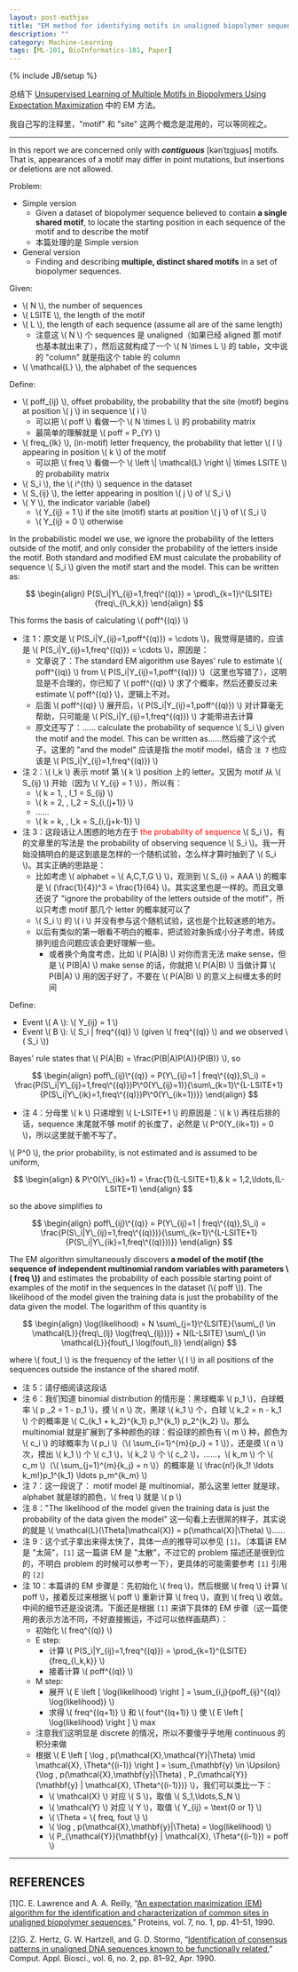 ```yaml
---
layout: post-mathjax
title: "EM method for identifying motifs in unaligned biopolymer sequences"
description: ""
category: Machine-Learning
tags: [ML-101, BioInformatics-101, Paper]
---
```

{% include JB/setup %}

总结下 [Unsupervised Learning of Multiple Motifs in Biopolymers Using Expectation Maximization](http://link.springer.com/article/10.1007%2FBF00993379) 中的 EM 方法。

我自己写的注释里，"motif" 和 "site" 这两个概念是混用的，可以等同视之。

-----

In this report we are concerned only with _**contiguous**_ [kənˈtɪgjuəs] motifs. That is, appearances of a motif may differ in point mutations, but insertions or deletions are not allowed. 

Problem:

* Simple version
	* Given a dataset of biopolymer sequence believed to contain **a single shared motif**, to locate the starting position in each sequence of the motif and to describe the motif
	* 本篇处理的是 Simple version
* General version
	* Finding and describing **multiple, distinct shared motifs** in a set of biopolymer sequences.

Given:

* \\( N \\), the number of sequences
* \\( LSITE \\), the length of the motif
* \\( L \\), the length of each sequence (assume all are of the same length)
	* 注意这 \\( N \\) 个 sequences 是 unaligned（如果已经 aligned 那 motif 也基本就出来了），然后这就构成了一个 \\( N \times L \\) 的 table，文中说的 "column" 就是指这个 table 的 column
* \\( \mathcal{L} \\), the alphabet of the sequences

Define:

* \\( poff\_{ij} \\), offset probability, the probability that the site (motif) begins at position \\( j \\) in sequence \\( i \\)
	* 可以把 \\( poff \\) 看做一个 \\( N \times L \\) 的 probability matrix
	* 最简单的理解就是 \\( poff = P\_{Y} \\)
* \\( freq\_{lk} \\), (in-motif) letter frequency, the probability that letter \\( l \\) appearing in position \\( k \\) of the motif
	* 可以把 \\( freq \\) 看做一个 \\( \left \\| \mathcal{L} \right \\| \times LSITE \\) 的 probability matrix
* \\( S\_i \\), the \\( i\^{th} \\) sequence in the dataset
* \\( S\_{ij} \\), the letter appearing in position \\( j \\) of \\( S\_i \\)
* \\( Y \\), the indicator variable (label)
	* \\( Y\_{ij} = 1 \\) if the site (motif) starts at position \\( j \\) of \\( S\_i \\)
	* \\( Y\_{ij} = 0 \\) otherwise
	
In the probabilistic model we use, we ignore the probability of the letters outside of the motif, and only consider the probability of the letters inside the motif. Both standard and modified EM must calculate the probability of sequence \\( S\_i \\) given the motif start and the model. This can be written as:

$$
\begin{align}
	P(S\_i|Y\_{ij}=1,freq\^{(q)}) = \prod\_{k=1}\^{LSITE}{freq\_{l\_k,k}} 
\end{align}
$$

This forms the basis of calculating \\( poff\^{(q)} \\)

* 注 1：原文是 \\( P(S\_i|Y\_{ij}=1,poff\^{(q)}) = \cdots \\)，我觉得是错的，应该是 \\( P(S\_i|Y\_{ij}=1,freq\^{(q)}) = \cdots \\)，原因是：
	* 文章说了：The standard EM algorithm use Bayes' rule to estimate \\( poff\^{(q)} \\) from \\( P(S\_i|Y\_{ij}=1,poff\^{(q)}) \\)（这里也写错了），这明显是不合理的，你已知了 \\( poff\^{(q)} \\) 求了个概率，然后还要反过来 estimate \\( poff\^{(q)} \\)，逻辑上不对。
	* 后面 \\( poff\^{(q)} \\) 展开后，\\( P(S\_i|Y\_{ij}=1,poff\^{(q)}) \\) 对计算毫无帮助，只可能是 \\( P(S\_i|Y\_{ij}=1,freq\^{(q)}) \\) 才能带进去计算
	* 原文还写了：…… calculate the probability of sequence \\( S\_i \\) given the motif and the model. This can be written as……然后接了这个式子。这里的 "and the model" 应该是指 the motif model，结合 `注 7` 也应该是 \\( P(S\_i|Y\_{ij}=1,freq\^{(q)}) \\)
* 注 2：\\( l\_k \\) 表示 motif 第 \\( k \\) position 上的 letter。又因为 motif 从 \\( S\_{ij} \\) 开始（因为 \\( Y\_{ij} = 1 \\)），所以有：
	* \\( k = 1, \, l\_1 = S\_{ij} \\)
	* \\( k = 2, \, l\_2 = S\_{i,(j+1)} \\)
	* ......
	* \\( k = k, \, l\_k = S\_{i,(j+k-1)} \\)
* 注 3：这段话让人困惑的地方在于 <font color="red">the probability of sequence</font> \\( S\_i \\)，有的文章里的写法是 the probability of observing sequence \\( S\_i \\)。我一开始没搞明白的是这到底是怎样的一个随机试验，怎么样才算时抽到了 \\( S\_i \\)。其实正确的思路是：
	* 比如考虑 \\( alphabet = \\{ A,C,T,G \\} \\)，观测到 \\( S\_{i} = AAA \\) 的概率是 \\( (\frac{1}{4})\^3 = \frac{1}{64} \\)。其实这里也是一样的。而且文章还说了 "ignore the probability of the letters outside of the motif"，所以只考虑 motif 那几个 letter 的概率就可以了
	* \\( S\_i \\) 的 \\( i \\) 并没有参与这个随机试验，这也是个比较迷惑的地方。
	* 以后有类似的第一眼看不明白的概率，把试验对象拆成小分子考虑，转成排列组合问题应该会更好理解一些。
		* 或者换个角度考虑，比如 \\( P(A|B) \\) 对你而言无法 make sense，但是 \\( P(B|A) \\) make sense 的话，你就把 \\( P(A|B) \\) 当做计算 \\( P(B|A) \\) 用的因子好了，不要在 \\( P(A|B) \\) 的意义上纠缠太多的时间
	
Define:

* Event \\( A \\): \\( Y\_{ij} = 1 \\)
* Event \\( B \\): \\( S\_i | freq\^{(q)} \\) (given \\( freq\^{(q)} \\) and we observed \\( S\_i \\))

Bayes' rule states that \\( P(A|B) = \frac{P(B|A)P(A)}{P(B)} \\), so 

$$
\begin{align}
	poff\_{ij}\^{(q)} = P(Y\_{ij}=1 | freq\^{(q)},S\_i) = \frac{P(S\_i|Y\_{ij}=1,freq\^{(q)})P\^0(Y\_{ij}=1)}{\sum\_{k=1}\^{L-LSITE+1}{P(S\_i|Y\_{ik}=1,freq\^{(q)})P\^0(Y\_{ik=1})}}
\end{align}
$$

* 注 4：分母里 \\( k \\) 只递增到 \\( L-LSITE+1 \\) 的原因是：\\( k \\) 再往后排的话，sequence 末尾就不够 motif 的长度了，必然是 \\( P\^0(Y\_{ik=1}) = 0 \\)，所以这里就干脆不写了。

\\( P\^0 \\), the prior probability, is not estimated and is assumed to be uniform,

$$
\begin{align}
	& P\^0(Y\_{ik}=1) = \frac{1}{L-LSITE+1},& k = 1,2,\ldots,(L-LSITE+1)
\end{align}
$$

so the above simplifies to 

$$
\begin{align}
	poff\_{ij}\^{(q)} = P(Y\_{ij}=1 | freq\^{(q)},S\_i) = \frac{P(S\_i|Y\_{ij}=1,freq\^{(q)})}{\sum\_{k=1}\^{L-LSITE+1}{P(S\_i|Y\_{ik}=1,freq\^{(q)}))}}
\end{align}
$$

The EM algorithm simultaneously discovers **a model of the motif (the sequence of independent multinomial random variables with parameters \\( freq \\))** and estimates the probability of each possible starting point of examples of the motif in the sequences in the dataset (\\( poff \\)). The likelihood of the model given the training data is just the probability of the data given the model. The logarithm of this quantity is 

$$
\begin{align}
	\log(likelihood) = N \sum\_{j=1}\^{LSITE}{\sum\_{l \in \mathcal{L}}{freq\_{lj} \log(freq\_{lj})}} + N(L-LSITE) \sum\_{l \in \mathcal{L}}{fout\_l \log(fout\_l)}
\end{align}
$$

where \\( fout\_l \\) is the frequency of the letter \\( l \\) in all positions of the sequences outside the instance of the shared motif.

* 注 5：请仔细阅读这段话
* 注 6：我们知道 binomial distribution 的情形是：黑球概率 \\( p\_1 \\)，白球概率 \\( p \_2 = 1 - p\_1 \\)，摸 \\( n \\) 次，黑球 \\( k_1 \\) 个，白球 \\( k_2 = n - k\_1 \\) 个的概率是 \\( C\_{k\_1 + k\_2}\^{k\_1} p\_1\^{k\_1} p\_2\^{k\_2} \\)。那么 multinomial 就是扩展到了多种颜色的球：假设球的颜色有 \\( m \\) 种，颜色为 \\( c\_i \\) 的球概率为 \\( p\_i \\)（\\( \sum\_{i=1}\^{m}{p\_i} = 1 \\)），还是摸 \\( n \\) 次，摸出 \\( k\_1 \\) 个 \\( c\_1 \\)，\\( k\_2 \\) 个 \\( c\_2 \\)，……，\\( k\_m \\) 个 \\( c\_m \\)（\\( \sum\_{j=1}\^{m}{k\_j} = n \\)）的概率是 \\( \frac{n!}{k\_1! \ldots k\_m!}p\_1\^{k\_1} \ldots p\_m\^{k\_m} \\) 
* 注 7：这一段说了： motif model 是 multinomial，那么这里 letter 就是球，alphabet 就是球的颜色，\\( freq \\) 就是 \\( p \\)
* 注 8："The likelihood of the model given the training data is just the probability of the data given the model" 这一句看上去很屌的样子，其实说的就是 \\( \mathcal{L}(\Theta|\mathcal{X}) = p(\mathcal{X}|\Theta) \\)……
* 注 9：这个式子拿出来得太快了，具体一点的推导可以参见 `[1]`。（本篇讲 EM 是 "太简"，`[1]` 这一篇讲 EM 是 "太散"，不过它的 problem 描述还是很到位的，不明白 problem 的时候可以参考一下），更具体的可能需要参考 `[1]` 引用的 `[2]`
* 注 10：本篇讲的 EM 步骤是：先初始化 \\( freq \\)，然后根据 \\( freq \\) 计算 \\( poff \\)，接着反过来根据 \\( poff \\) 重新计算 \\( freq \\)，直到 \\( freq \\) 收敛。中间的细节还是没说清。下面还是根据 `[1]` 来讲下具体的 EM 步骤（这一篇使用的表示方法不同，不好直接搬运，不过可以依样画葫芦）：
	* 初始化 \\( freq\^{(q)} \\)
	* E step:
		* 计算 \\( P(S\_i|Y\_{ij}=1,freq\^{(q)}) = \prod\_{k=1}\^{LSITE}{freq\_{l\_k,k}} \\)
		* 接着计算 \\( poff\^{(q)} \\)
	* M step:
		* 展开 \\( E \left \[ \log(likelihood) \right \] = \sum\_{i,j}{poff\_{ij}\^{(q)} \log(likelihood)} \\)
		* 求得 \\( freq\^{(q+1)} \\) 和 \\( fout\^{(q+1)} \\) 使 \\( E \left \[ \log(likelihood) \right \] \\) max
	* 注意我们这明显是 discrete 的情况，所以不要傻乎乎地用 continuous 的积分来做
	* 根据 \\( E \left \[ \log \, p(\mathcal{X},\mathcal{Y}|\Theta) \mid \mathcal{X}, \Theta\^{(i-1)} \right \] = \sum\_{\mathbf{y} \in \Upsilon}{\log \, p(\mathcal{X},\mathbf{y}|\Theta) \, P\_{\mathcal{Y}}(\mathbf{y} | \mathcal{X}, \Theta\^{(i-1)})} \\)，我们可以类比一下：
		* \\( \mathcal{X} \\) 对应 \\( S \\)，取值 \\( S\_1,\ldots,S\_N \\)
		* \\( \mathcal{Y} \\) 对应 \\( Y \\)，取值 \\( Y\_{ij} = \text{0 or 1} \\)
		* \\( \Theta = \\{ freq, fout \\} \\)
		* \\( \log \, p(\mathcal{X},\mathbf{y}|\Theta) = \log(likelihood) \\)
		* \\( P\_{\mathcal{Y}}(\mathbf{y} | \mathcal{X}, \Theta\^{(i-1)}) = poff \\)
		
-----

## REFERENCES

[1]C. E. Lawrence and A. A. Reilly, “[An expectation maximization (EM) algorithm for the identification and characterization of common sites in unaligned biopolymer sequences](http://www.ncbi.nlm.nih.gov/pubmed/2184437),” Proteins, vol. 7, no. 1, pp. 41–51, 1990.

[2]G. Z. Hertz, G. W. Hartzell, and G. D. Stormo, “[Identification of consensus patterns in unaligned DNA sequences known to be functionally related](http://www.ncbi.nlm.nih.gov/pubmed/2193692),” Comput. Appl. Biosci., vol. 6, no. 2, pp. 81–92, Apr. 1990.

